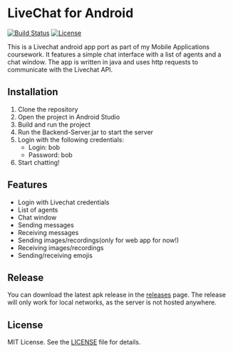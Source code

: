# LiveChat for Android
[![Build Status](https://travis-ci.org/livechat/sample-app-android.svg?branch=master)](https://github.com/Kspiropali/livechat/actions/workflows/build.yml/badge.svg)
[![License](https://img.shields.io/badge/license-MIT-green.svg?style=flat)]()

This is a Livechat android app port as part of my Mobile Applications coursework. It features a simple chat interface with a list of agents and a chat window. The app is written in java and uses http requests to communicate with the Livechat API.

## Installation
1. Clone the repository
2. Open the project in Android Studio
3. Build and run the project
4. Run the Backend-Server.jar to start the server
5. Login with the following credentials:
    - Login: bob
    - Password: bob
6. Start chatting!

## Features
- Login with Livechat credentials
- List of agents
- Chat window
- Sending messages
- Receiving messages
- Sending images/recordings(only for web app for now!)
- Receiving images/recordings
- Sending/receiving emojis

## Release
You can download the latest apk release in the [releases](https://github.com/Kspiropali/Livechat/releases) page.
The release will only work for local networks, as the server is not hosted anywhere.

## License
MIT License. See the [LICENSE](app/LICENSE) file for details.
